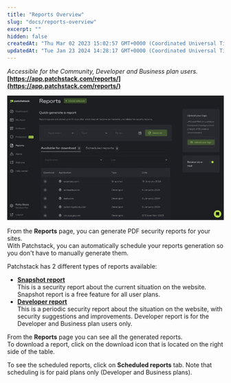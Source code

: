 ```yaml
---
title: "Reports Overview"
slug: "docs/reports-overview"
excerpt: ""
hidden: false
createdAt: "Thu Mar 02 2023 15:02:57 GMT+0000 (Coordinated Universal Time)"
updatedAt: "Tue Jan 23 2024 14:28:17 GMT+0000 (Coordinated Universal Time)"
---
```

_Accessible for the Community, Developer and Business plan users._  
**[https://app.patchstack.com/reports/](https://app.patchstack.com/reports/)**

![](/src/assets/images/c058112-patchstack_reports.png)

From the **Reports** page, you can generate PDF security reports for your sites.  
With Patchstack, you can automatically schedule your reports generation so you don't have to manually generate them.

Patchstack has 2 different types of reports available:

- **[Snapshot report](https://docs.patchstack.com/docs/snapshot-report)**  
  This is a security report about the current situation on the website. Snapshot report is a free feature for all user plans.
- **[Developer report](https://docs.patchstack.com/docs/developer-report)**  
  This is a periodic security report about the situation on the website, with security suggestions and improvements. Developer report is for the Developer and Business plan users only.

From the **Reports** page you can see all the generated reports.  
To download a report, click on the download icon that is located on the right side of the table.

To see the scheduled reports, click on **Scheduled reports** tab. Note that scheduling is for paid plans only (Developer and Business plans).
